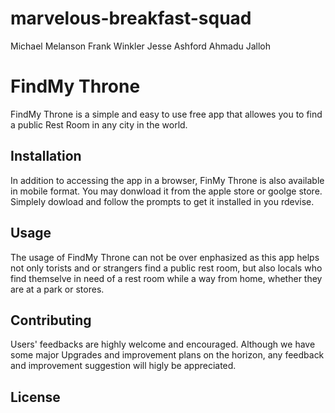 # marvelous-breakfast-squad
Michael Melanson
Frank Winkler
Jesse Ashford
Ahmadu Jalloh
# FindMy Throne
FindMy Throne is a simple and easy to use free app that allowes you to find a public 
Rest Room in any city in the world.

## Installation
In addition to accessing the app in a browser, FinMy Throne is also available in mobile format. You may donwload it from the apple store 
or goolge store. Simplely dowload and follow the prompts to get it installed in you rdevise. 
## Usage
The usage of FindMy Throne can not be over enphasized as this app helps not only torists and or strangers find a public rest room, but also locals who find themselve in need of a rest room while a way from home, whether they are at a park or stores.

## Contributing
Users' feedbacks are highly welcome and encouraged. Although we have some major Upgrades and improvement plans on the horizon, any feedback and improvement suggestion will higly be appreciated. 
## License
